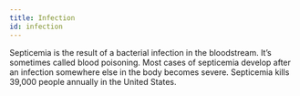 ```yaml
---
title: Infection
id: infection
---
```


Septicemia is the result of a bacterial infection in the bloodstream. It’s sometimes called blood poisoning. Most cases of septicemia develop after an infection somewhere else in the body becomes severe. Septicemia kills 39,000 people annually in the United States.
